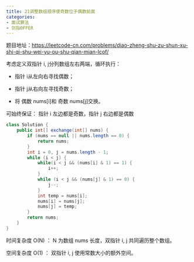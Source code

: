 ```yaml
---
title: 21调整数组顺序使奇数位于偶数前面
categories: 
- 面试算法
- 剑指OFFER
---
```


题目地址：https://leetcode-cn.com/problems/diao-zheng-shu-zu-shun-xu-shi-qi-shu-wei-yu-ou-shu-qian-mian-lcof/

考虑定义双指针 i, j分列数组左右两端，循环执行：

* 指针 i从左向右寻找偶数；

* 指针 j从右向左寻找奇数；

* 将 偶数 nums[i]和 奇数 nums[j]交换。

可始终保证： 指针 i 左边都是奇数，指针 j 右边都是偶数

```java
class Solution {
    public int[] exchange(int[] nums) {
        if (nums == null || nums.length == 0) {
            return nums;
        }
        int i = 0, j = nums.length - 1;
        while (i < j) {
            while(i < j && (nums[i] & 1) == 1) {
                i++;
            }
            while (i < j && (nums[j] & 1) == 0) {
                j--;
            }
            int temp = nums[i];
            nums[i] = nums[j];
            nums[j] = temp;
        }
        return nums;
    }
}
```

时间复杂度 O(N) ： N 为数组 nums 长度，双指针 i, j 共同遍历整个数组。

空间复杂度 O(1) ： 双指针 i, j 使用常数大小的额外空间。
